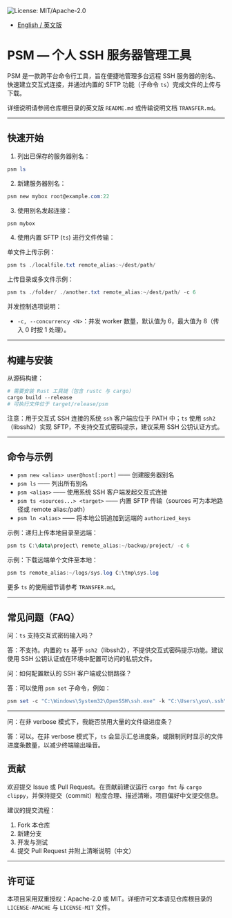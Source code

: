 
![License: MIT/Apache-2.0](https://img.shields.io/badge/license-MIT%2FApache--2.0-orange.svg)

<!-- 语言切换 / Language switch -->
- [English / 英文版](./README.md)

# PSM — 个人 SSH 服务器管理工具

PSM 是一款跨平台命令行工具，旨在便捷地管理多台远程 SSH 服务器的别名、快速建立交互式连接，并通过内置的 SFTP 功能（子命令 `ts`）完成文件的上传与下载。

详细说明请参阅仓库根目录的英文版 `README.md` 或传输说明文档 `TRANSFER.md`。

---

## 快速开始

1. 列出已保存的服务器别名：

```powershell
psm ls
```

2. 新建服务器别名：

```powershell
psm new mybox root@example.com:22
```

3. 使用别名发起连接：

```powershell
psm mybox
```

4. 使用内置 SFTP (`ts`) 进行文件传输：

单文件上传示例：

```powershell
psm ts ./localfile.txt remote_alias:~/dest/path/
```

上传目录或多文件示例：

```powershell
psm ts ./folder/ ./another.txt remote_alias:~/dest/path/ -c 6
```

并发控制选项说明：

- `-c, --concurrency <N>`：并发 worker 数量，默认值为 6，最大值为 8（传入 0 时按 1 处理）。

---

## 构建与安装

从源码构建：

```powershell
# 需要安装 Rust 工具链（包含 rustc 与 cargo）
cargo build --release
# 可执行文件位于 target/release/psm
```

注意：用于交互式 SSH 连接的系统 `ssh` 客户端应位于 PATH 中；`ts` 使用 `ssh2`（libssh2）实现 SFTP，不支持交互式密码提示，建议采用 SSH 公钥认证方式。

---

## 命令与示例

- `psm new <alias> user@host[:port]` —— 创建服务器别名
- `psm ls` —— 列出所有别名
- `psm <alias>` —— 使用系统 SSH 客户端发起交互式连接
- `psm ts <sources...> <target>` —— 内置 SFTP 传输（sources 可为本地路径或 remote alias:/path）
- `psm ln <alias>` —— 将本地公钥追加到远端的 `authorized_keys`

示例：递归上传本地目录至远端：

```powershell
psm ts C:\data\project\ remote_alias:~/backup/project/ -c 6
```

示例：下载远端单个文件至本地：

```powershell
psm ts remote_alias:~/logs/sys.log C:\tmp\sys.log
```

更多 `ts` 的使用细节请参考 `TRANSFER.md`。

---

## 常见问题（FAQ）

问：`ts` 支持交互式密码输入吗？

答：不支持。内置的 `ts` 基于 `ssh2`（libssh2），不提供交互式密码提示功能。建议使用 SSH 公钥认证或在环境中配置可访问的私钥文件。

问：如何配置默认的 SSH 客户端或公钥路径？

答：可以使用 `psm set` 子命令，例如：

```powershell
psm set -c "C:\Windows\System32\OpenSSH\ssh.exe" -k "C:\Users\you\.ssh\id_rsa.pub"
```

---

问：在非 verbose 模式下，我能否禁用大量的文件级进度条？

答：可以。在非 verbose 模式下，`ts` 会显示汇总进度条，或限制同时显示的文件进度条数量，以减少终端输出噪音。

## 贡献

欢迎提交 Issue 或 Pull Request。在贡献前建议运行 `cargo fmt` 与 `cargo clippy`，并保持提交（commit）粒度合理、描述清晰。项目偏好中文提交信息。

建议的提交流程：

1. Fork 本仓库
2. 新建分支
3. 开发与测试
4. 提交 Pull Request 并附上清晰说明（中文）

---

## 许可证

本项目采用双重授权：Apache-2.0 或 MIT。详细许可文本请见仓库根目录的 `LICENSE-APACHE` 与 `LICENSE-MIT` 文件。

